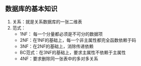 ## 数据库的基本知识

1. 关系：就是关系数据库的一张二维表
2. 范式：
	- 1NF： 每一个分量都必须是不可分的数据项
	- 2NF：在1NF的基础上，每一个非主属性都完全函数依赖于码
	- 3NF：在2NF的基础上，消除传递依赖
	- BC范式：在3NF的基础上，要求主属性不依赖于主属性
	- 4NF：要求删除同一张表中的多对多关系
<!--stackedit_data:
eyJoaXN0b3J5IjpbLTE1NjMyODMxOTEsMTA5NDY5MzUwNCwtMj
c5NzQ3NDUxLDExNTY1MDkwMjJdfQ==
-->